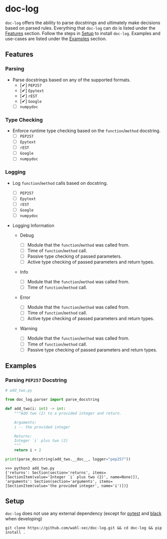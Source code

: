 # doc-log

`doc-log` offers the ability to parse docstrings and ultimately make decisions based on parsed rules. Everything that `doc-log` can do is listed under the [Features](#features) section. Follow the steps in [Setup](#setup) to install `doc-log`. Examples and use-cases are listed under the [Examples](#examples) section.

<a name="features"></a>

## Features

### Parsing

-   Parse docstrings based on any of the supported formats.
    -   [✔] `PEP257`
    -   [✔] `Epytext`
    -   [✔] `rEST`
    -   [✔] `Google`
    -   [ ] `numpydoc`

### Type Checking

-   Enforce runtime type checking based on the `function`/`method` docstring.
    -   [ ] `PEP257`
    -   [ ] `Epytext`
    -   [ ] `rEST`
    -   [ ] `Google`
    -   [ ] `numpydoc`

### Logging

-   Log `function`/`method` calls based on docstring.

    -   [ ] `PEP257`
    -   [ ] `Epytext`
    -   [ ] `rEST`
    -   [ ] `Google`
    -   [ ] `numpydoc`

-   Logging Information

    -   Debug

        -   [ ] Module that the `function`/`method` was called from.
        -   [ ] Time of `function`/`method` call.
        -   [ ] Passive type checking of passed parameters.
        -   [ ] Active type checking of passed parameters and return types.

    -   Info

        -   [ ] Module that the `function`/`method` was called from.
        -   [ ] Time of `function`/`method` call.

    -   Error

        -   [ ] Module that the `function`/`method` was called from.
        -   [ ] Time of `function`/`method` call.
        -   [ ] Active type checking of passed parameters and return types.

    -   Warning

        -   [ ] Module that the `function`/`method` was called from.
        -   [ ] Time of `function`/`method` call.
        -   [ ] Passive type checking of passed parameters and return types.

<a name="examples"></a>

## Examples

### Parsing `PEP257` Docstring

```python
# add_two.py

from doc_log.parser import parse_docstring

def add_two(i: int) -> int:
    """Add two (2) to a provided integer and return.

    Arguments:
    i -- the provided integer

    Returns:
    Integer `i` plus two (2)
    """
    return i + 2

print(parse_docstring(add_two.__doc__, logger="pep257"))
```

```shell
>>> python3 add_two.py
{'returns': Section(section='returns', items=[SectionItem(value='Integer `i` plus two (2)', name=None)]), 'arguments': Section(section='arguments', items=[SectionItem(value='the provided integer', name='i')])}
```

<a name="setup"></a>

## Setup

`doc-log` does not use any external dependency (except for [pytest](https://docs.pytest.org/en/latest/) and [black](https://black.readthedocs.io/en/stable/) when developing)

```
git clone https://github.com/wahl-sec/doc-log.git && cd doc-log && pip install .
```
